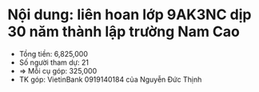 # Nội dung: liên hoan lớp 9AK3NC dịp 30 năm thành lập trường Nam Cao
* Tồng tiền: 6,825,000
* Số người tham dự: 21
* $\Rightarrow$ Mỗi cụ góp: 325,000
* TK góp: VietinBank 0919140184 của Nguyễn Đức Thịnh
